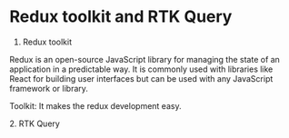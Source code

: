 # Redux toolkit and RTK Query

1. Redux toolkit
<p>Redux is an open-source JavaScript library for managing the state of an application in a predictable way. It is commonly used with libraries like React for building user interfaces but can be used with any JavaScript framework or library.</p>
<p>Toolkit: It makes the redux development easy.</p>
2. RTK Query
